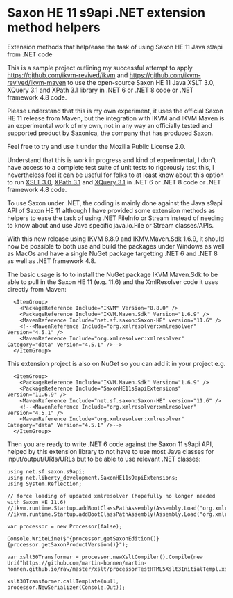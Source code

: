 # Saxon HE 11 s9api .NET extension method helpers
Extension methods that help/ease the task of using Saxon HE 11 Java s9api from .NET code

This is a sample project outlining my successful attempt to apply https://github.com/ikvm-revived/ikvm and
https://github.com/ikvm-revived/ikvm-maven to use the open-source Saxon HE 11 Java XSLT 3.0, XQuery 3.1 and XPath 3.1 library in .NET 6 or .NET 8 code or .NET framework 4.8 code.

Please understand that this is my own experiment, it uses the official Saxon HE 11 release from Maven, but the integration with IKVM and IKVM Maven is an experimental work of my own, not in any way an officially tested and supported product by Saxonica, the company that has produced Saxon.

Feel free to try and use it under the Mozilla Public License 2.0. 

Understand that this is work in progress and kind of experimental, I don't have access to a complete test suite of unit tests to rigorously test this, I nevertheless feel it can be useful for folks to at least know about this option to run [XSLT 3.0](https://www.w3.org/TR/xslt-30/), [XPath 3.1](https://www.w3.org/TR/xpath-31/) and [XQuery 3.1](https://www.w3.org/TR/xquery-31/) in .NET 6 or .NET 8 code or .NET framework 4.8 code.

To use Saxon under .NET, the coding is mainly done against the Java s9api API of Saxon HE 11 although I have provided some extension methods as helpers to ease the task of using .NET FileInfo or Stream instead of needing to know about and use Java specific java.io.File or Stream classes/APIs.

With this new release using IKVM 8.8.9 and IKMV.Maven.Sdk 1.6.9, it should now be possible to both use and build the packages under Windows as well as MacOs and have a single NuGet package targetting .NET 6 and .NET 8 as well as .NET framework 4.8.

The basic usage is to to install the NuGet package IKVM.Maven.Sdk to be able to pull in the Saxon HE 11 (e.g. 11.6) and the XmlResolver code it uses directly from Maven:
```
  <ItemGroup>
    <PackageReference Include="IKVM" Version="8.8.0" />
    <PackageReference Include="IKVM.Maven.Sdk" Version="1.6.9" />
    <MavenReference Include="net.sf.saxon:Saxon-HE" version="11.6" />
    <!--<MavenReference Include="org.xmlresolver:xmlresolver" Version="4.5.1" />
    <MavenReference Include="org.xmlresolver:xmlresolver" Category="data" Version="4.5.1" />-->
  </ItemGroup>
```

This extension project is also on NuGet so you can add it in your project e.g.

```
  <ItemGroup>
    <PackageReference Include="IKVM.Maven.Sdk" Version="1.6.9" />
    <PackageReference Include="SaxonHE11s9apiExtensions" Version="11.6.9" />
    <MavenReference Include="net.sf.saxon:Saxon-HE" version="11.6" />
    <!--<MavenReference Include="org.xmlresolver:xmlresolver" Version="4.5.1" />
    <MavenReference Include="org.xmlresolver:xmlresolver" Category="data" Version="4.5.1" />-->
  </ItemGroup>
```

Then you are ready to write .NET 6 code against the Saxon 11 s9api API, helped by this extension library to not have to use most Java classes for input/output/URIs/URLs but to be able to use relevant .NET classes:

```
using net.sf.saxon.s9api;
using net.liberty_development.SaxonHE11s9apiExtensions;
using System.Reflection;

// force loading of updated xmlresolver (hopefully no longer needed with Saxon HE 11.6)
//ikvm.runtime.Startup.addBootClassPathAssembly(Assembly.Load("org.xmlresolver.xmlresolver"));
//ikvm.runtime.Startup.addBootClassPathAssembly(Assembly.Load("org.xmlresolver.xmlresolver_data"));

var processor = new Processor(false);

Console.WriteLine($"{processor.getSaxonEdition()} {processor.getSaxonProductVersion()}");

var xslt30Transformer = processor.newXsltCompiler().Compile(new Uri("https://github.com/martin-honnen/martin-honnen.github.io/raw/master/xslt/processorTestHTML5Xslt3InitialTempl.xsl")).load30();

xslt30Transformer.callTemplate(null, processor.NewSerializer(Console.Out));
```



